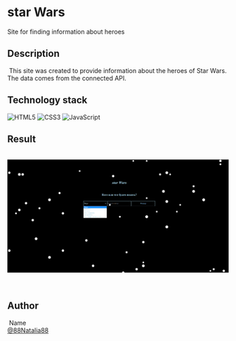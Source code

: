 # star Wars

Site for finding information about heroes
​
## Description
​
This site was created to provide information about the heroes of Star Wars. The data comes from the connected API.
​
​
## Technology stack
![HTML5](https://img.shields.io/badge/html5-%23E34F26.svg?style=for-the-badge&logo=html5&logoColor=white) ![CSS3](https://img.shields.io/badge/css3-%231572B6.svg?style=for-the-badge&logo=css3&logoColor=white) ![JavaScript](https://img.shields.io/badge/javascript-%23323330.svg?style=for-the-badge&logo=javascript&logoColor=%23F7DF1E)
​
​
## Result
​
![Image alt](https://github.com/88Natalia88/starWars/blob/main/starWars%20screen.png)

​
## Author
​
Name<br>
[@88Natalia88](https://github.com/88Natalia88)
